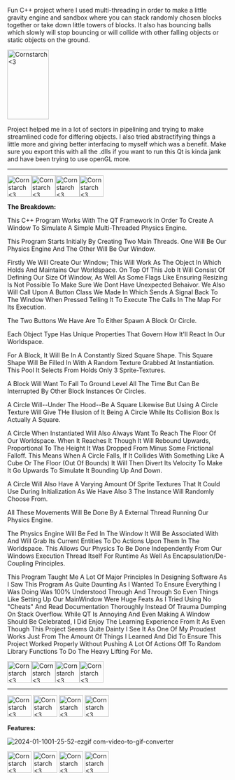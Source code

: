 Fun C++ project where I used multi-threading in order to make a little gravity engine and sandbox where you can stack randomly chosen blocks together or take down little towers of blocks. It also has bouncing balls which slowly will stop bouncing or will collide with other falling objects or static objects on the ground. 

<img src="https://github.com/Kingerthanu/CPP_physicsEngine/assets/76754592/7cddc143-60bf-474e-909c-ca647f217e8e" alt="Cornstarch <3" width="95" height="159">

Project helped me in a lot of sectors in pipelining and trying to make streamlined code for differing objects. I also tried abstractifying things a little more and giving better interfacing to myself which was a benefit. Make sure you export this with all the .dlls if you want to run this Qt is kinda jank and have been trying to use openGL more.



----------------------------------------------

<img src="https://github.com/Kingerthanu/CPP_physicsSandBoxEngine/assets/76754592/b96e1c49-626c-415d-8543-11910143838d" alt="Cornstarch <3" width="55" height="49"><img src="https://github.com/Kingerthanu/CPP_physicsSandBoxEngine/assets/76754592/b96e1c49-626c-415d-8543-11910143838d" alt="Cornstarch <3" width="55" height="49"><img src="https://github.com/Kingerthanu/CPP_physicsSandBoxEngine/assets/76754592/b96e1c49-626c-415d-8543-11910143838d" alt="Cornstarch <3" width="55" height="49"><img src="https://github.com/Kingerthanu/CPP_physicsSandBoxEngine/assets/76754592/b96e1c49-626c-415d-8543-11910143838d" alt="Cornstarch <3" width="55" height="49">


**The Breakdown:**

  This C++ Program Works With The QT Framework In Order To Create A Window To Simulate A Simple Multi-Threaded Physics Engine.

  This Program Starts Initially By Creating Two Main Threads. One Will Be Our Physics Engine And The Other Will Be Our Window. 

  Firstly We Will Create Our Window; This Will Work As The Object In Which Holds And Maintains Our Worldspace. On Top  Of This Job It Will Consist Of Defining Our Size Of Window, As Well As Some Flags Like Ensuring Resizing Is Not Possible To Make Sure We Dont Have Unexpected Behaivor. We Also Will Call Upon A Button Class We Made In Which Sends A Signal Back To The Window When Pressed Telling It To Execute The Calls In The Map For Its Execution.

  The Two Buttons We Have Are To Either Spawn A Block Or Circle. 

  Each Object Type Has Unique Properties That Govern How It'll React In Our Worldspace.

  For A Block, It Will Be In A Constantly Sized Square Shape. This Square Shape Will Be Filled In With A Random Texture Grabbed At Instantiation. This Pool It Selects From Holds Only 3 Sprite-Textures.

  A Block Will Want To Fall To Ground Level All The Time But Can Be Interrupted By Other Block Instances Or Circles.

  A Circle Will--Under The Hood--Be A Square Likewise But Using A Circle Texture Will Give THe Illusion of It Being A Circle While Its Collision Box Is Actually A Square.

  A Circle When Instantiated Will Also Always Want To Reach The Floor Of Our Worldspace. When It Reaches It Though It Will Rebound Upwards, Proportional To The Height It Was Dropped From Minus Some Frictional Falloff. This Means When A Circle Falls, If It Collides With Something Like A Cube Or The Floor (Out Of Bounds) It Will Then Divert Its Velocity To Make It Go Upwards To Simulate It Bounding Up And Down.

  A Circle Will Also Have A Varying Amount Of Sprite Textures That It Could Use During Initialization As We Have Also 3 The Instance Will Randomly Choose From.

  All These Movements Will Be Done By A External Thread Running Our Physics Engine.

  The Physics Engine Will Be Fed In The Window It Will Be Associated With And Will Grab Its Current Entities To Do Actions Upon Them In The Worldspace. This Allows Our Physics To Be Done Independently From Our Windows Execution Thread Itself For Runtime As Well As Encapsulation/De-Coupling Principles. 

  This Program Taught Me A Lot Of Major Principles In Designing Software As I Saw This Program As Quite Daunting As I Wanted To Ensure Everything I Was Doing Was 100% Understood Through And Through So Even Things Like Setting Up Our MainWindow Were Huge Feats As I Tried Using No "Cheats" And Read Documentation Thoroughly Instead Of Trauma Dumping On Stack Overflow. While QT Is Annoying And Even Making A Window Should Be Celebrated, I Did Enjoy The Learning Experience From It As Even Though This Project Seems Quite Dainty I See It As One Of My Proudest Works Just From The Amount Of Things I Learned And Did To Ensure This Project Worked Properly Without Pushing A Lot Of Actions Off To Random Library Functions To Do The Heavy Lifting For Me.
  

<img src="https://github.com/Kingerthanu/CPP_physicsSandBoxEngine/assets/76754592/f19ff9a0-2f81-4fb9-a02d-0242fb998b0f" alt="Cornstarch <3" width="55" height="49"><img src="https://github.com/Kingerthanu/CPP_physicsSandBoxEngine/assets/76754592/f19ff9a0-2f81-4fb9-a02d-0242fb998b0f" alt="Cornstarch <3" width="55" height="49"><img src="https://github.com/Kingerthanu/CPP_physicsSandBoxEngine/assets/76754592/f19ff9a0-2f81-4fb9-a02d-0242fb998b0f" alt="Cornstarch <3" width="55" height="49"><img src="https://github.com/Kingerthanu/CPP_physicsSandBoxEngine/assets/76754592/f19ff9a0-2f81-4fb9-a02d-0242fb998b0f" alt="Cornstarch <3" width="55" height="49">


----------------------------------------------

<img src="https://github.com/Kingerthanu/CPP_physicsSandBoxEngine/assets/76754592/f4948d81-f91b-4b42-ac1a-cd4553ff385f" alt="Cornstarch <3" width="55" height="49"> <img src="https://github.com/Kingerthanu/CPP_physicsSandBoxEngine/assets/76754592/f4948d81-f91b-4b42-ac1a-cd4553ff385f" alt="Cornstarch <3" width="55" height="49"> <img src="https://github.com/Kingerthanu/CPP_physicsSandBoxEngine/assets/76754592/f4948d81-f91b-4b42-ac1a-cd4553ff385f" alt="Cornstarch <3" width="55" height="49"> <img src="https://github.com/Kingerthanu/CPP_physicsSandBoxEngine/assets/76754592/f4948d81-f91b-4b42-ac1a-cd4553ff385f" alt="Cornstarch <3" width="55" height="49">


**Features:**

![2024-01-1001-25-52-ezgif com-video-to-gif-converter](https://github.com/Kingerthanu/java_physicsEngine/assets/76754592/10dea34c-5ad5-412c-a9cf-c44448df58f6)


<img src="https://github.com/Kingerthanu/CPP_physicsSandBoxEngine/assets/76754592/1c477bd2-475c-434b-9488-4f929a171f53" alt="Cornstarch <3" width="55" height="49"> <img src="https://github.com/Kingerthanu/CPP_physicsSandBoxEngine/assets/76754592/1c477bd2-475c-434b-9488-4f929a171f53" alt="Cornstarch <3" width="55" height="49"> <img src="https://github.com/Kingerthanu/CPP_physicsSandBoxEngine/assets/76754592/1c477bd2-475c-434b-9488-4f929a171f53" alt="Cornstarch <3" width="55" height="49"> <img src="https://github.com/Kingerthanu/CPP_physicsSandBoxEngine/assets/76754592/1c477bd2-475c-434b-9488-4f929a171f53" alt="Cornstarch <3" width="55" height="49">

